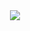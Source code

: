 <div align="center">
     <a href="https://discord.com/users/1241677430058389566" target="_blank">
      <img src="https://lanyard-profile-readme.vercel.app/api/1241677430058389566?bg=transparent&animated=false&hideDiscrim=false&borderRadius=31px">
   </a>
</div>
